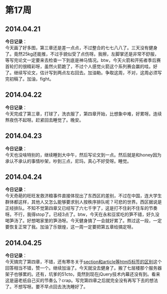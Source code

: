 第17周
======

## 2014.04.21

**今日记录**：  
今天画了好多图，第三章还是差一点点，不过整合的七七八八了。三天没有健身了。竟然25kg还能推，不过手貌似受了点伤呀。我擦，左脚掌还是非常不舒服，等写完论文一定要来去检查一下到底是神马情况。btw，今天火箭和开拓者季后赛首轮打的很精彩呀，虽然火箭跪了，不过个人感觉火箭这个系列赛会赢的哇。好了。继续写论文，估计写到两点左右回去。加油勒。争取这周，不对，这周必须写完初稿了。加油，fight。

## 2014.04.22

**今日记录**：  
今天完成了第三章，打球了，洗衣服了，第四章开始，比想象中难，好累呀。连续熬夜伤不起呀。赶紧回去睡觉了。晚安。

## 2014.04.23

**今日记录**：  
今天也没啥特别的，继续睡到大中午，然后写论文到一点。然后就是和honey因为承认不承认的事情吵架，吵到三点，尼玛，真心不好受呀。睡觉。

## 2014.04.24

**今日记录**：  
今天奇葩的旺旺发救济粮事件直接体现出了东西区的差别，不过在中国，连大学生群体都这样，其他人又怎么能够要求别人按秩序排队呢？可悲的世界。西区据说是正经排队。不知不觉第四章又已经写了六七千字了，这是打不住刹不住车的节奏呀。不行，我得stop了。已经3点了。btw，今天在永和豆浆吃的笋不错，好久没喝笋汤了。好想喝家里的笋汤呀。今天健身搞了一会就好累了。熬过这一段，一定要恢复正常了我。加油了乐银煌，这一周一定要把第五章给搞定呀。

## 2014.04.25

**今日记录**：  
今天搞完了第四章，不错，还有寒冬关于[section和article等html5标签的区别](http://www.zhihu.com/question/20308005/answer/17571043?utm_campaign=official_account&utm_source=weibo&utm_medium=zhihu&utm_content=roundtable)这个回答相当不错，赞一个。继续加油了。今天就没去健身了。搬了七层楼那个服务器架子也够累的。还有，坑爹的51cto，竟然到现在jQuery技术内幕还没有到。看来这是逼老纸自己买的节奏么？crap。写完第四章之后就完全没有再写下去的想法了。不想写呀。要不早点回去洗洗睡好了。
